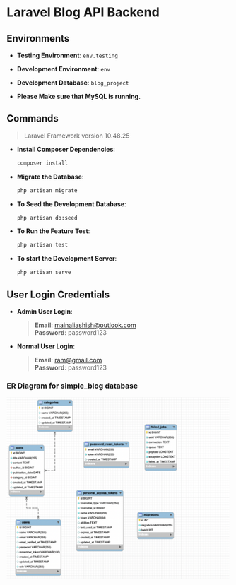 # Laravel Blog API Backend

## Environments

-   **Testing Environment**: `env.testing`
-   **Development Environment**: `env`
-   **Development Database**: `blog_project`

-   **Please Make sure that MySQL is running.**

## Commands

> Laravel Framework version 10.48.25

-   **Install Composer Dependencies**:

    ```bash
    composer install
    ```

-   **Migrate the Database**:

    ```sh
    php artisan migrate
    ```

-   **To Seed the Development Database**:

    ```sh
    php artisan db:seed
    ```

-   **To Run the Feature Test**:

    ```sh
    php artisan test
    ```

-   **To start the Development Server**:

    ```sh
    php artisan serve
    ```

## User Login Credentials

-   **Admin User Login**:

    > **Email**: mainaliashish@outlook.com  
    > **Password**: password123

-   **Normal User Login**:

    > **Email**: ram@gmail.com  
    > **Password**: password123

### ER Diagram for simple_blog database

![ER Diagram for Portfolio App](er-diagram.png)

